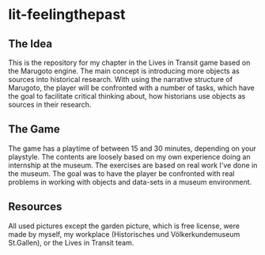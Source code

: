 # lit-feelingthepast
## The Idea
This is the repository for my chapter in the Lives in Transit game based on the Marugoto engine. The main concept is introducing more objects as sources into historical research. With using the narrative structure of Marugoto, the player will be confronted with a number of tasks, which have the goal to facilitate critical thinking about, how historians use objects as sources in their research.

## The Game
The game has a playtime of between 15 and 30 minutes, depending on your playstyle. The contents are loosely based on my own experience doing an internship at the museum. The exercises are based on real work I've done in the museum. The goal was to have the player be confronted with real problems in working with objects and data-sets in a museum environment. 

## Resources

All used pictures except the garden picture, which is free license, were made by myself, my workplace (Historisches und Völkerkundemuseum St.Gallen), or the Lives in Transit team. 